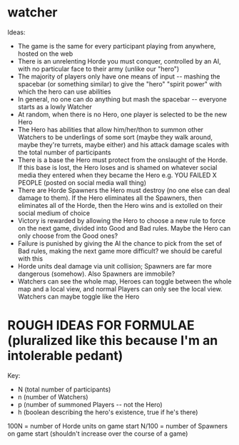 watcher
===

Ideas:
* The game is the same for every participant playing from anywhere, hosted on the web
* There is an unrelenting Horde you must conquer, controlled by an AI, with no particular face to their army (unlike our "hero")
* The majority of players only have one means of input -- mashing the spacebar (or something similar) to give the "hero" "spirit power" with which the hero can use abilities
* In general, no one can do anything but mash the spacebar -- everyone starts as a lowly Watcher
* At random, when there is no Hero, one player is selected to be the new Hero
* The Hero has abilities that allow him/her/thon to summon other Watchers to be underlings of some sort (maybe they walk around, maybe they're turrets, maybe either) and his attack damage scales with the total number of participants
* There is a base the Hero must protect from the onslaught of the Horde. If this base is lost, the Hero loses and is shamed on whatever social media they entered when they became the Hero
e.g. YOU FAILED X PEOPLE (posted on social media wall thing)
* There are Horde Spawners the Hero must destroy (no one else can deal damage to them). If the Hero eliminates all the Spawners, then eliminates all of the Horde, then the Hero wins and is extolled on their social medium of choice
* Victory is rewarded by allowing the Hero to choose a new rule to force on the next game, divided into Good and Bad rules. Maybe the Hero can only choose from the Good ones?
* Failure is punished by giving the AI the chance to pick from the set of Bad rules, making the next game more difficult? we should be careful with this
* Horde units deal damage via unit collision; Spawners are far more dangerous (somehow). Also Spawners are immobile?
* Watchers can see the whole map, Heroes can toggle between the whole map and a local view, and normal Players can only see the local view. Watchers can maybe toggle like the Hero

ROUGH IDEAS FOR FORMULAE (pluralized like this because I'm an intolerable pedant)
=====
Key:
- N (total number of participants)
- n (number of Watchers)
- p (number of summoned Players -- not the Hero)
- h (boolean describing the hero's existence, true if he's there)

100N = number of Horde units on game start
N/100 = number of Spawners on game start (shouldn't increase over the course of a game)


